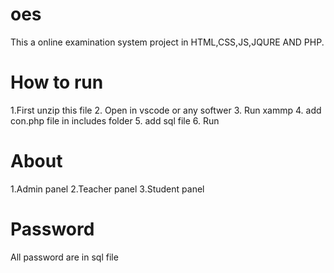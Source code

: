 # oes
This a online examination system project in HTML,CSS,JS,JQURE AND PHP.

# How to run
1.First unzip this file
2. Open in vscode or any softwer
3. Run xammp 
4. add con.php file in includes folder
5. add sql file
6. Run

# About
1.Admin panel
2.Teacher panel
3.Student panel

# Password 
All password are in sql file
